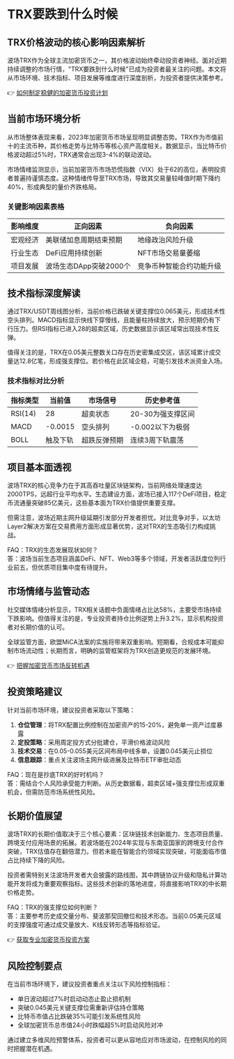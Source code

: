 # TRX要跌到什么时候

## TRX价格波动的核心影响因素解析

波场TRX作为全球主流加密货币之一，其价格波动始终牵动投资者神经。面对近期持续调整的市场行情，"TRX要跌到什么时候"已成为投资者最关注的问题。本文将从市场环境、技术指标、项目发展等维度进行深度剖析，为投资者提供决策参考。

👉 [如何制定稳健的加密货币投资计划](https://bit.ly/okx_welcome)

## 当前市场环境分析

从市场整体表现来看，2023年加密货币市场呈现明显调整态势。TRX作为市值前十的主流币种，其价格走势与比特币等核心资产高度相关。数据显示，当比特币价格波动超过5%时，TRX通常会出现3-4%的联动波动。

市场情绪监测显示，当前加密货币市场恐慌指数（VIX）处于62的高位，表明投资者普遍持谨慎态度。这种情绪传导至TRX市场，导致其交易量较峰值时期下降约40%，形成典型的量价齐跌格局。

### 关键影响因素表格

| 影响维度       | 正向因素                 | 负向因素                 |
|----------------|--------------------------|--------------------------|
| 宏观经济       | 美联储加息周期结束预期   | 地缘政治风险升级         |
| 行业生态       | DeFi应用持续创新         | NFT市场交易量萎缩        |
| 项目发展       | 波场生态DApp突破2000个   | 竞争币种智能合约功能升级 |

## 技术指标深度解读

通过TRX/USDT周线图分析，当前价格已跌破关键支撑位0.065美元，形成技术性空头排列。MACD指标显示快线下穿慢线，且能量柱持续放大，预示短期仍有下行压力。但RSI指标已进入28的超卖区域，历史数据显示该区域常出现技术性反弹。

值得关注的是，TRX在0.05美元整数关口存在历史密集成交区，该区域累计成交量达12.8亿笔，形成强支撑位。若价格在此区域企稳，可能引发技术派资金入场。

### 技术指标对比分析

| 指标类型   | 当前值     | 市场信号       | 历史参考值       |
|------------|------------|----------------|------------------|
| RSI(14)    | 28         | 超卖状态       | 20-30为强支撑区间|
| MACD       | -0.0015    | 空头排列       | -0.002以下为极弱|
| BOLL       | 触及下轨   | 超跌反弹预期   | 连续3周下轨震荡  |

## 项目基本面透视

波场TRX的核心竞争力在于其高吞吐量区块链架构，当前网络处理速度达2000TPS，远超行业平均水平。生态建设方面，波场已接入117个DeFi项目，稳定币流通量突破85亿美元，这些基本面为TRX价值提供重要支撑。

但需注意，波场近期主网升级延期引发部分开发者担忧。对比竞争对手，以太坊Layer2解决方案在交易费用方面形成显著优势，这对TRX的生态吸引力构成挑战。

FAQ：TRX的生态发展现状如何？  
答：波场当前生态项目涵盖DeFi、NFT、Web3等多个领域，开发者活跃度位列行业前五，但优质项目集中度有待提升。

## 市场情绪与监管动态

社交媒体情绪分析显示，TRX相关话题中负面情绪占比达58%，主要受市场持续下跌影响。但值得关注的是，专业投资者持仓比例逆势上升3.2%，显示机构投资者对长期价值的认可。

全球监管方面，欧盟MiCA法案的实施将带来双重影响。短期看，合规成本可能抑制市场流动性；长期而言，明确的监管框架将为TRX创造更规范的发展环境。

👉 [把握加密货币市场反转机遇](https://bit.ly/okx_welcome)

## 投资策略建议

针对当前市场环境，建议投资者采取以下策略：

1. **仓位管理**：将TRX配置比例控制在加密资产的15-20%，避免单一资产过度暴露
2. **定投策略**：采用周定投方式分批建仓，平滑价格波动风险
3. **技术交易**：在0.05-0.055美元区间布局中线多单，设置0.045美元止损位
4. **信息跟踪**：重点关注波场主网升级进展及比特币ETF审批动态

FAQ：现在是抄底TRX的好时机吗？  
答：需结合个人风险承受能力判断。从历史数据看，超卖区域+强支撑位形成双重机会，但需防范市场系统性风险。

## 长期价值展望

波场TRX的长期价值取决于三个核心要素：区块链技术创新能力、生态项目质量、跨境支付应用场景的拓展。若波场能在2024年实现与东南亚国家的跨境支付合作突破，TRX估值存在翻倍潜力。但若未能在智能合约领域实现突破，可能面临市值占比持续下降的风险。

投资者需特别关注波场开发者大会披露的路线图，其中跨链协议升级和隐私计算功能开发将成为重要观察指标。这些技术创新的落地进度，将直接影响TRX的中长期价格走势。

FAQ：TRX的强支撑位如何判断？  
答：主要参考历史成交量分布、斐波那契回撤位和技术形态。当前0.05美元区域的支撑强度可通过成交量放大、K线反转形态等指标验证。

👉 [获取专业加密货币投资方案](https://bit.ly/okx_welcome)

## 风险控制要点

在当前市场环境下，建议投资者重点关注以下风险控制指标：

- 单日波动超过7%时启动动态止盈止损机制
- 突破0.045美元关键支撑位需重新评估持仓策略
- 比特币市值占比跌破35%可能引发系统性风险
- 全球加密货币总市值24小时跌幅超5%时启动风险对冲

通过建立多维风险预警体系，投资者可以更从容地应对市场波动，在控制风险的同时把握潜在机遇。